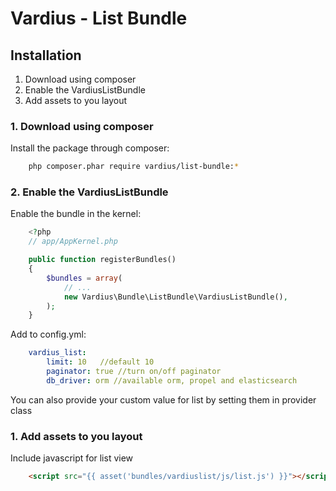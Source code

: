 Vardius - List Bundle
======================================

Installation
----------------
1. Download using composer
2. Enable the VardiusListBundle
3. Add assets to you layout

### 1. Download using composer
Install the package through composer:

``` bash
    php composer.phar require vardius/list-bundle:*
```

### 2. Enable the VardiusListBundle
Enable the bundle in the kernel:

``` php
    <?php
    // app/AppKernel.php

    public function registerBundles()
    {
        $bundles = array(
            // ...
            new Vardius\Bundle\ListBundle\VardiusListBundle(),
        );
    }
```

Add to config.yml:

``` yml
    vardius_list:
        limit: 10   //default 10
        paginator: true //turn on/off paginator
        db_driver: orm //available orm, propel and elasticsearch
```

You can also provide your custom value for list by setting them in provider class

### 1. Add assets to you layout
Include javascript for list view

``` html
    <script src="{{ asset('bundles/vardiuslist/js/list.js') }}"></script>
```
